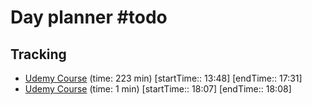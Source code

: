 # Day planner #todo 

## Tracking
- [Udemy Course](https://www.udemy.com/course/ros2-for-beginners/learn/lecture/21805816#overview) (time: 223 min) [startTime:: 13:48] [endTime:: 17:31]
- [Udemy Course](https://www.udemy.com/course/ros2-for-beginners/learn/lecture/21805816#overview) (time: 1 min) [startTime:: 18:07] [endTime:: 18:08]